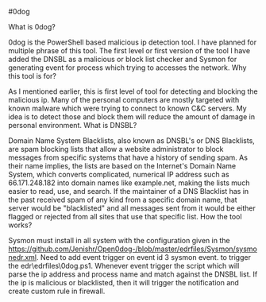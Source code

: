 #0dog

What is 0dog?

0dog is the PowerShell based malicious ip detection tool. I have planned for multiple phrase of this tool. The first level or first version of the tool I have added the DNSBL as a malicious or block list checker and Sysmon for generating event for process which trying to accesses the network.
Why this tool is for?

 As I mentioned earlier, this is first level of tool for detecting and blocking the malicious ip.  Many of the personal computers are mostly targeted with known malware which were trying to connect to known C&C servers.  My idea is to detect those and block them will reduce the amount of damage in personal environment.
What is DNSBL?

Domain Name System Blacklists, also known as DNSBL's or DNS Blacklists, are spam blocking lists that allow a website administrator to block messages from specific systems that have a history of sending spam. As their name implies, the lists are based on the Internet's Domain Name System, which converts complicated, numerical IP address such as 66.171.248.182 into domain names like example.net, making the lists much easier to read, use, and search. If the maintainer of a DNS Blacklist has in the past received spam of any kind from a specific domain name, that server would be "blacklisted" and all messages sent from it would be either flagged or rejected from all sites that use that specific list.
How the tool works?

Sysmon must install in all system with the configuration given in the https://github.com/Jenishr/Open0dog-/blob/master/edrfiles/Sysmon/sysmonedr.xml.
Need to add event trigger on event id 3 sysmon event. to trigger the edr\edrfiles\0dog.ps1.
Whenever event trigger the script which will parse the ip address and process name and match against the DNSBL list. If the ip is malicious or blacklisted, then it will trigger the notification and create custom rule in firewall.
